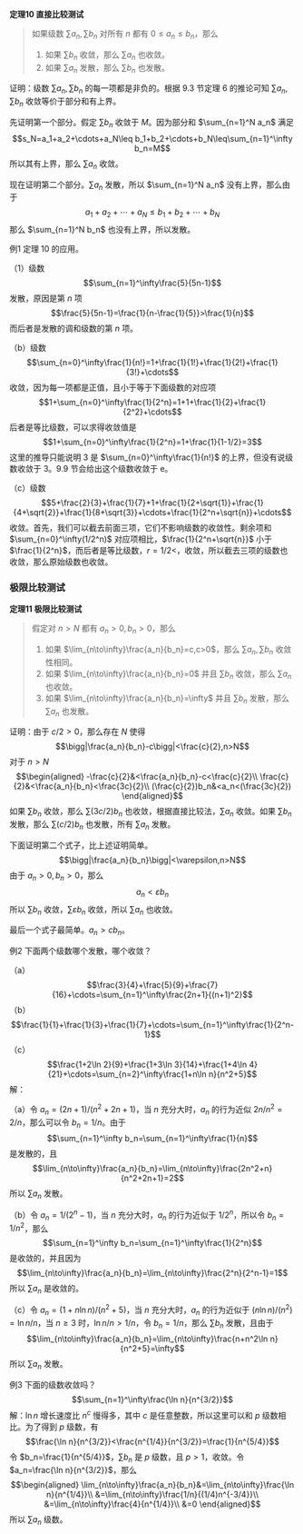 **定理10 直接比较测试**
> 如果级数 $\sum a_n,\sum b_n$ 对所有 $n$ 都有 $0\leq a_n\leq b_n$，那么
> 1. 如果 $\sum b_n$ 收敛，那么 $\sum a_n$ 也收敛。
> 2. 如果 $\sum a_n$ 发散，那么 $\sum b_n$ 也发散。

证明：级数 $\sum a_n,\sum b_n$ 的每一项都是非负的。根据 9.3 节定理 6 的推论可知 $\sum a_n,\sum b_n$ 收敛等价于部分和有上界。

先证明第一个部分。假定 $\sum b_n$ 收敛于 $M$。因为部分和 $\sum_{n=1}^N a_n$ 满足
$$s_N=a_1+a_2+\cdots+a_N\leq b_1+b_2+\cdots+b_N\leq\sum_{n=1}^\infty b_n=M$$
所以其有上界，那么 $\sum a_n$ 收敛。

现在证明第二个部分。$\sum a_n$ 发散，所以 $\sum_{n=1}^N a_n$ 没有上界，那么由于
$$a_1+a_2+\cdots+a_N\leq b_1+b_2+\cdots+b_N$$
那么 $\sum_{n=1}^N b_n$ 也没有上界，所以发散。

例1 定理 10 的应用。

（1）级数
$$\sum_{n=1}^\infty\frac{5}{5n-1}$$
发散，原因是第 $n$ 项
$$\frac{5}{5n-1}=\frac{1}{n-\frac{1}{5}}>\frac{1}{n}$$
而后者是发散的调和级数的第 $n$ 项。

（b）级数
$$\sum_{n=0}^\infty\frac{1}{n!}=1+\frac{1}{1!}+\frac{1}{2!}+\frac{1}{3!}+\cdots$$
收敛，因为每一项都是正值，且小于等于下面级数的对应项
$$1+\sum_{n=0}^\infty\frac{1}{2^n}=1+1+\frac{1}{2}+\frac{1}{2^2}+\cdots$$
后者是等比级数，可以求得收敛值是
$$1+\sum_{n=0}^\infty\frac{1}{2^n}=1+\frac{1}{1-1/2}=3$$
这里的推导只能说明 3 是 $\sum_{n=0}^\infty\frac{1}{n!}$ 的上界，但没有说级数收敛于 3。9.9 节会给出这个级数收敛于 e。

（c）级数
$$5+\frac{2}{3}+\frac{1}{7}+1+\frac{1}{2+\sqrt{1}}+\frac{1}{4+\sqrt{2}}+\frac{1}{8+\sqrt{3}}+\cdots+\frac{1}{2^n+\sqrt{n}}+\cdots$$
收敛。首先，我们可以截去前面三项，它们不影响级数的收敛性。剩余项和 $\sum_{n=0}^\infty(1/2^n)$ 对应项相比，$\frac{1}{2^n+\sqrt{n}}$ 小于 $\frac{1}{2^n}$，而后者是等比级数，$r=1/2<$，收敛，所以截去三项的级数也收敛，那么原始级数也收敛。

### 极限比较测试
**定理11 极限比较测试**
> 假定对 $n>N$ 都有 $a_n>0,b_n>0$，那么
> 1. 如果 $\lim_{n\to\infty}\frac{a_n}{b_n}=c,c>0$，那么 $\sum a_n,\sum b_n$ 收敛性相同。
> 2. 如果 $\lim_{n\to\infty}\frac{a_n}{b_n}=0$ 并且 $\sum b_n$ 收敛，那么 $\sum a_n$ 也收敛。
> 3. 如果 $\lim_{n\to\infty}\frac{a_n}{b_n}=\infty$ 并且 $\sum b_n$ 发散，那么 $\sum a_n$ 也发散。

证明：由于 $c/2>0$，那么存在 $N$ 使得
$$\bigg|\frac{a_n}{b_n}-c\bigg|<\frac{c}{2},n>N$$
对于 $n>N$
$$\begin{aligned}
-\frac{c}{2}&<\frac{a_n}{b_n}-c<\frac{c}{2}\\
\frac{c}{2}&<\frac{a_n}{b_n}<\frac{3c}{2}\\
(\frac{c}{2})b_n&<a_n<(\frac{3c}{2})
\end{aligned}$$
如果 $\sum b_n$ 收敛，那么 $\sum(3c/2)b_n$ 也收敛，根据直接比较法，$\sum a_n$ 收敛。如果 $\sum b_n$ 发散，那么 $\sum(c/2)b_n$ 也发散，所有 $\sum a_n$ 发散。

下面证明第二个式子，比上述证明简单。
$$\bigg|\frac{a_n}{b_n}\bigg|<\varepsilon,n>N$$
由于 $a_n>0,b_n>0$，那么
$$a_n<\varepsilon b_n$$
所以 $\sum b_n$ 收敛，$\sum\varepsilon b_n$ 收敛，所以 $\sum a_n$ 也收敛。

最后一个式子最简单。$a_n>cb_n$。

$$\tag*{$\blacksquare$}$$

例2 下面两个级数哪个发散，哪个收敛？

（a）
$$\frac{3}{4}+\frac{5}{9}+\frac{7}{16}+\cdots=\sum_{n=1}^\infty\frac{2n+1}{(n+1)^2}$$
（b）
$$\frac{1}{1}+\frac{1}{3}+\frac{1}{7}+\cdots=\sum_{n=1}^\infty\frac{1}{2^n-1}$$
（c）
$$\frac{1+2\ln 2}{9}+\frac{1+3\ln 3}{14}+\frac{1+4\ln 4}{21}+\cdots=\sum_{n=2}^\infty\frac{1+n\ln n}{n^2+5}$$
解：

（a）令 $a_n=(2n+1)/(n^2+2n+1)$，当 $n$ 充分大时，$a_n$ 的行为近似 $2n/n^2=2/n$，那么可以令 $b_n=1/n$。由于
$$\sum_{n=1}^\infty b_n=\sum_{n=1}^\infty\frac{1}{n}$$
是发散的，且
$$\lim_{n\to\infty}\frac{a_n}{b_n}=\lim_{n\to\infty}\frac{2n^2+n}{n^2+2n+1}=2$$
所以 $\sum a_n$ 发散。

（b）令 $a_n=1/(2^n-1)$，当 $n$ 充分大时，$a_n$ 的行为近似于 $1/2^n$，所以令 $b_n=1/n^2$，那么
$$\sum_{n=1}^\infty b_n=\sum_{n=1}^\infty\frac{1}{2^n}$$
是收敛的，并且因为
$$\lim_{n\to\infty}\frac{a_n}{b_n}=\lim_{n\to\infty}\frac{2^n}{2^n-1}=1$$
所以 $\sum a_n$ 是收敛的。

（c）令 $a_n=(1+n\ln n)/(n^2+5)$，当 $n$ 充分大时，$a_n$ 的行为近似于 $(n\ln n)/(n^2)=\ln n/n$，当 $n\geq 3$ 时，$\ln n/n>1/n$，令 $b_n=1/n$，那么 $\sum b_n$ 发散，且由于
$$\lim_{n\to\infty}\frac{a_n}{b_n}=\lim_{n\to\infty}\frac{n+n^2\ln n}{n^2+5}=\infty$$
所以 $\sum a_n$ 发散。

例3 下面的级数收敛吗？
$$\sum_{n=1}^\infty\frac{\ln n}{n^{3/2}}$$
解：$\ln n$ 增长速度比 $n^c$ 慢得多，其中 $c$ 是任意整数，所以这里可以和 $p$ 级数相比。为了得到 $p$ 级数，有
$$\frac{\ln n}{n^{3/2}}<\frac{n^{1/4}}{n^{3/2}}=\frac{1}{n^{5/4}}$$
令 $b_n=\frac{1}{n^{5/4}}$，$\sum b_n$ 是 $p$ 级数，且 $p>1$，收敛。令 $a_n=\frac{\ln n}{n^{3/2}}$，那么
$$\begin{aligned}
\lim_{n\to\infty}\frac{a_n}{b_n}&=\lim_{n\to\infty}\frac{\ln n}{n^{1/4}}\\
&=\lim_{n\to\infty}\frac{1/n}{(1/4)n^{-3/4}}\\
&=\lim_{n\to\infty}\frac{4}{n^{1/4}}\\
&=0
\end{aligned}$$
所以 $\sum a_n$ 级数。
